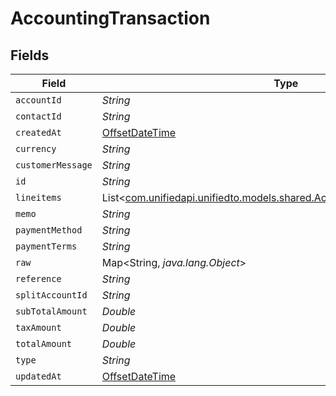 # AccountingTransaction


## Fields

| Field                                                                                                                              | Type                                                                                                                               | Required                                                                                                                           | Description                                                                                                                        |
| ---------------------------------------------------------------------------------------------------------------------------------- | ---------------------------------------------------------------------------------------------------------------------------------- | ---------------------------------------------------------------------------------------------------------------------------------- | ---------------------------------------------------------------------------------------------------------------------------------- |
| `accountId`                                                                                                                        | *String*                                                                                                                           | :heavy_minus_sign:                                                                                                                 | N/A                                                                                                                                |
| `contactId`                                                                                                                        | *String*                                                                                                                           | :heavy_minus_sign:                                                                                                                 | N/A                                                                                                                                |
| `createdAt`                                                                                                                        | [OffsetDateTime](https://docs.oracle.com/javase/8/docs/api/java/time/OffsetDateTime.html)                                          | :heavy_minus_sign:                                                                                                                 | N/A                                                                                                                                |
| `currency`                                                                                                                         | *String*                                                                                                                           | :heavy_minus_sign:                                                                                                                 | N/A                                                                                                                                |
| `customerMessage`                                                                                                                  | *String*                                                                                                                           | :heavy_minus_sign:                                                                                                                 | N/A                                                                                                                                |
| `id`                                                                                                                               | *String*                                                                                                                           | :heavy_minus_sign:                                                                                                                 | N/A                                                                                                                                |
| `lineitems`                                                                                                                        | List<[com.unifiedapi.unifiedto.models.shared.AccountingTransactionLineItem](../../models/shared/AccountingTransactionLineItem.md)> | :heavy_minus_sign:                                                                                                                 | N/A                                                                                                                                |
| `memo`                                                                                                                             | *String*                                                                                                                           | :heavy_minus_sign:                                                                                                                 | N/A                                                                                                                                |
| `paymentMethod`                                                                                                                    | *String*                                                                                                                           | :heavy_minus_sign:                                                                                                                 | N/A                                                                                                                                |
| `paymentTerms`                                                                                                                     | *String*                                                                                                                           | :heavy_minus_sign:                                                                                                                 | N/A                                                                                                                                |
| `raw`                                                                                                                              | Map<String, *java.lang.Object*>                                                                                                    | :heavy_minus_sign:                                                                                                                 | N/A                                                                                                                                |
| `reference`                                                                                                                        | *String*                                                                                                                           | :heavy_minus_sign:                                                                                                                 | N/A                                                                                                                                |
| `splitAccountId`                                                                                                                   | *String*                                                                                                                           | :heavy_minus_sign:                                                                                                                 | N/A                                                                                                                                |
| `subTotalAmount`                                                                                                                   | *Double*                                                                                                                           | :heavy_minus_sign:                                                                                                                 | N/A                                                                                                                                |
| `taxAmount`                                                                                                                        | *Double*                                                                                                                           | :heavy_minus_sign:                                                                                                                 | N/A                                                                                                                                |
| `totalAmount`                                                                                                                      | *Double*                                                                                                                           | :heavy_minus_sign:                                                                                                                 | N/A                                                                                                                                |
| `type`                                                                                                                             | *String*                                                                                                                           | :heavy_minus_sign:                                                                                                                 | N/A                                                                                                                                |
| `updatedAt`                                                                                                                        | [OffsetDateTime](https://docs.oracle.com/javase/8/docs/api/java/time/OffsetDateTime.html)                                          | :heavy_minus_sign:                                                                                                                 | N/A                                                                                                                                |